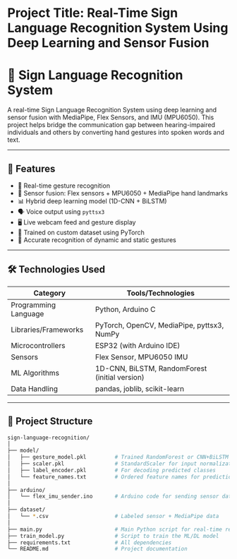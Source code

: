 # Project Title: Real-Time Sign Language Recognition System Using Deep Learning and Sensor Fusion
# 🧠 Sign Language Recognition System

A real-time Sign Language Recognition System using deep learning and sensor fusion with MediaPipe, Flex Sensors, and IMU (MPU6050). This project helps bridge the communication gap between hearing-impaired individuals and others by converting hand gestures into spoken words and text.

---

## 📌 Features

- 🔴 Real-time gesture recognition
- 🧩 Sensor fusion: Flex sensors + MPU6050 + MediaPipe hand landmarks
- 📊 Hybrid deep learning model (1D-CNN + BiLSTM)
- 🗣️ Voice output using `pyttsx3`
- 🖥️ Live webcam feed and gesture display
- 🧠 Trained on custom dataset using PyTorch
- 🧪 Accurate recognition of dynamic and static gestures

---

## 🛠️ Technologies Used

| Category              | Tools/Technologies                             |
|-----------------------|------------------------------------------------|
| Programming Language  | Python, Arduino C                              |
| Libraries/Frameworks  | PyTorch, OpenCV, MediaPipe, pyttsx3, NumPy     |
| Microcontrollers      | ESP32 (with Arduino IDE)                       |
| Sensors               | Flex Sensor, MPU6050 IMU                       |
| ML Algorithms         | 1D-CNN, BiLSTM, RandomForest (initial version)|
| Data Handling         | pandas, joblib, scikit-learn                   |

---

## 🚀 Project Structure

```bash
sign-language-recognition/
│
├── model/
│   ├── gesture_model.pkl         # Trained RandomForest or CNN+BiLSTM model
│   ├── scaler.pkl                # StandardScaler for input normalization
│   ├── label_encoder.pkl         # For decoding predicted classes
│   └── feature_names.txt         # Ordered feature names for prediction
│
├── arduino/
│   └── flex_imu_sender.ino       # Arduino code for sending sensor data
│
├── dataset/
│   └── *.csv                     # Labeled sensor + MediaPipe data
│
├── main.py                       # Main Python script for real-time recognition
├── train_model.py                # Script to train the ML/DL model
├── requirements.txt              # All dependencies
└── README.md                     # Project documentation
